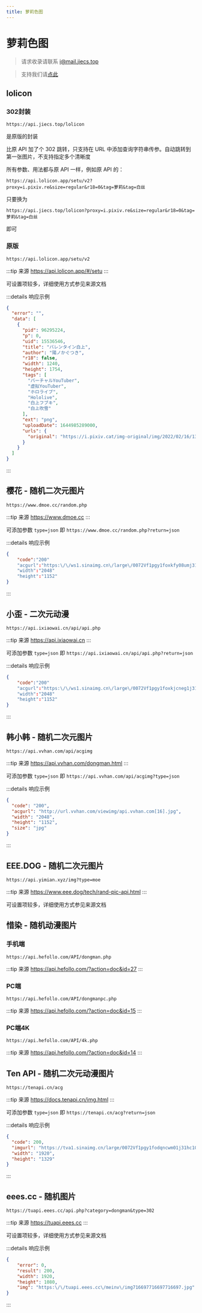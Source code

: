 ```yaml
---
title: 萝莉色图
---
```

# 萝莉色图

> 请求收录请联系 i@mail.jiecs.top

> 支持我们请[点此](/donate.html)

## lolicon <Badge text="可设置R18" type="warning"/>

### 302封装 <Badge text="自建" /><Badge text="只支持302" />

```
https://api.jiecs.top/lolicon
```

是原版的封装

比原 API 加了个 302 跳转，只支持在 URL 中添加查询字符串传参。自动跳转到第一张图片，不支持指定多个清晰度

所有参数、用法都与原 API 一样，例如原 API 的：

`https://api.lolicon.app/setu/v2?proxy=i.pixiv.re&size=regular&r18=0&tag=萝莉&tag=白丝`

只要换为

`https://api.jiecs.top/lolicon?proxy=i.pixiv.re&size=regular&r18=0&tag=萝莉&tag=白丝`

即可

### 原版 <Badge text="只支持JSON" />

```
https://api.lolicon.app/setu/v2
```

:::tip 来源
<https://api.lolicon.app/#/setu>
:::

可设置项较多，详细使用方式参见来源文档

:::details 响应示例
```json
{
  "error": "",
  "data": [
    {
      "pid": 96295224,
      "p": 0,
      "uid": 15536546,
      "title": "バレンタイン白上",
      "author": "陽ノかぐつき",
      "r18": false,
      "width": 1240,
      "height": 1754,
      "tags": [
        "バーチャルYouTuber",
        "虚拟YouTuber",
        "ホロライブ",
        "Hololive",
        "白上フブキ",
        "白上吹雪"
      ],
      "ext": "png",
      "uploadDate": 1644985289000,
      "urls": {
        "original": "https://i.pixiv.cat/img-original/img/2022/02/16/13/21/29/96295224_p0.png"
      }
    }
  ]
}
```
:::


## 樱花 - 随机二次元图片

```
https://www.dmoe.cc/random.php
```

:::tip 来源
<https://www.dmoe.cc>
:::

可添加参数 `type=json` 即 `https://www.dmoe.cc/random.php?return=json`

:::details 响应示例
```json
{
    "code":"200"
    "acgurl":"https:\/\/ws1.sinaimg.cn\/large\/0072Vf1pgy1foxkfy08umj31kw0w0nng.jpg"
    "width":"2048"
    "height":"1152"
}
```
:::

## 小歪 - 二次元动漫

```
https://api.ixiaowai.cn/api/api.php
```

:::tip 来源
<https://api.ixiaowai.cn>
:::

可添加参数 `type=json` 即 `https://api.ixiaowai.cn/api/api.php?return=json`

:::details 响应示例
```json
{
    "code":"200"
    "acgurl":"https:\/\/ws1.sinaimg.cn\/large\/0072Vf1pgy1foxkjcneg1j31kw0w0hbs.jpg"
    "width":"2048"
    "height":"1152"
}
```
:::

## 韩小韩 - 随机二次元图片

```
https://api.vvhan.com/api/acgimg
```

:::tip 来源
<https://api.vvhan.com/dongman.html>
:::

可添加参数 `type=json` 即 `https://api.vvhan.com/api/acgimg?type=json`

:::details 响应示例
```json
{
  "code": "200",
  "acgurl": "http://url.vvhan.com/viewimg/api.vvhan.com[16].jpg",
  "width": "2048",
  "height": "1152",
  "size": "jpg"
}
```
:::

## EEE.DOG - 随机二次元图片 <Badge text="只支持302" /><Badge text="可设置R18" type="warning"/>

```
https://api.yimian.xyz/img?type=moe
```

:::tip 来源
<https://www.eee.dog/tech/rand-pic-api.html>
:::

可设置项较多，详细使用方式参见来源文档

## 惜染 - 随机动漫图片 <Badge text="只支持302" />

### 手机端

```
https://api.hefollo.com/API/dongman.php
```

:::tip 来源
<https://api.hefollo.com/?action=doc&id=27>
:::

### PC端

```
https://api.hefollo.com/API/dongmanpc.php
```

:::tip 来源
<https://api.hefollo.com/?action=doc&id=15>
:::

### PC端4K

```
https://api.hefollo.com/API/4k.php
```

:::tip 来源
<https://api.hefollo.com/?action=doc&id=14>
:::

## Ten API - 随机二次元动漫图片

```
https://tenapi.cn/acg
```

:::tip 来源
<https://docs.tenapi.cn/img.html>
:::

可添加参数 `type=json` 即 `https://tenapi.cn/acg?return=json`

:::details 响应示例
```json
{
  "code": 200,
  "imgurl": "https://tva1.sinaimg.cn/large/0072Vf1pgy1fodqncwm01j31hc10xb29.jpg",
  "width": "1920",
  "height": "1329"
}
```
:::

## eees.cc - 随机图片

```
https://tuapi.eees.cc/api.php?category=dongman&type=302
```

:::tip 来源
<https://tuapi.eees.cc>
:::

可设置项较多，详细使用方式参见来源文档

:::details 响应示例
```json
{
    "error": 0,
    "result": 200,
    "width": 1920,
    "height": 1080,
    "img": "https:\/\/tuapi.eees.cc\/meinv\/img716697716697716697.jpg"
}
```
:::